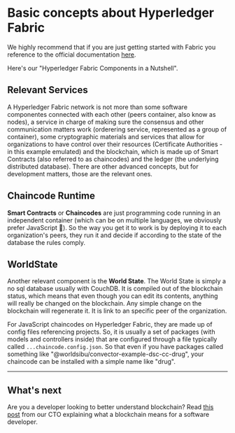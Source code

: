 # Basic concepts about Hyperledger Fabric

We highly recommend that if you are just getting started with Fabric you reference to the official documentation <a href="https://hyperledger-fabric.readthedocs.io/en/release-1.3/key_concepts.html" target="_blank">here</a>. 

Here's our "Hyperledger Fabric Components in a Nutshell".

## Relevant Services

A Hyperledger Fabric network is not more than some software componentes connected with each other (peers container, also know as nodes), a service in charge of making sure the consensus and other communication matters work (orderering service, represented as a group of container), some cryptographic materials and services that allow for organizations to have control over their resources (Certificate Authorities - in this example emulated) and the blockchain, which is made up of Smart Contracts (also referred to as chaincodes) and the ledger (the underlying distributed database). There are other advanced concepts, but for development matters, those are the relevant ones.

## Chaincode Runtime

**Smart Contracts** or **Chaincodes** are just programming code running in an independent container (which can be on multiple languages, we obviously prefer JavaScript 🙂). So the way you get it to work is by deploying it to each organization's peers, they run it and decide if according to the state of the database the rules comply.

## WorldState

Another relevant component is the **World State**. The World State is simply a no sql database usually with CouchDB. It is compiled out of the blockchain status, which means that even though you can edit its contents, anything will really be changed on the blockchain. Any simple change on the blockchain will regenerate it. It is link to an specific peer of the organization.

For JavaScript chaincodes on Hyperledger Fabric, they are made up of config files referencing projects. So, it is usually a set of packages (with models and controllers inside) that are configured through a file typically called `...chaincode.config.json`. So that even if you have packages called something like "@worldsibu/convector-example-dsc-cc-drug", your chaincode can be installed with a simple name like "drug".

------

## What's next

Are you a developer looking to better understand blockchain? Read <a href="https://medium.com/worldsibu/what-is-a-blockchain-for-a-software-developer-a-not-so-complicated-explanation-of-the-technology-d94e4d8ca817" target="_blank">this post</a> from our CTO explaining what a blockchain means for a software developer.
